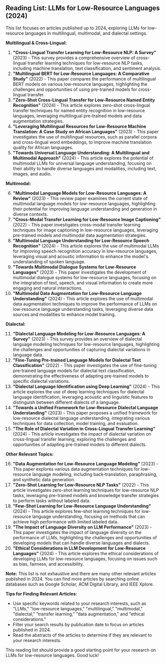 ## Reading List: LLMs for Low-Resource Languages (2024)

This list focuses on articles published up to 2024, exploring LLMs for low-resource languages in multilingual, multimodal, and dialectal settings. 

**Multilingual & Cross-Lingual:**

1. **"Cross-Lingual Transfer Learning for Low-Resource NLP: A Survey"** (2023) -  This survey provides a comprehensive overview of cross-lingual transfer learning techniques for low-resource NLP tasks, including machine translation, text classification, and sentiment analysis.
2. **"Multilingual BERT for Low-Resource Languages: A Comparative Study"** (2022) - This paper compares the performance of multilingual BERT models on various low-resource languages, highlighting the challenges and opportunities of using pre-trained models for cross-lingual transfer.
3. **"Zero-Shot Cross-Lingual Transfer for Low-Resource Named Entity Recognition"** (2024) - This article explores zero-shot cross-lingual transfer techniques for named entity recognition in low-resource languages, leveraging multilingual pre-trained models and data augmentation strategies.
4. **"Leveraging Multilingual Resources for Low-Resource Machine Translation: A Case Study on African Languages"** (2023) - This paper investigates the use of multilingual resources, such as parallel corpora and cross-lingual word embeddings, to improve machine translation quality for African languages.
5. **"Towards Universal Language Understanding: A Multilingual and Multimodal Approach"** (2024) - This article explores the potential of multimodal LLMs for universal language understanding, focusing on their ability to handle diverse languages and modalities, including text, images, and audio.

**Multimodal:**

6. **"Multimodal Language Models for Low-Resource Languages: A Review"** (2023) - This review paper examines the current state of multimodal language models for low-resource languages, highlighting their potential for improving language understanding and generation in diverse contexts.
7. **"Cross-Modal Transfer Learning for Low-Resource Image Captioning"** (2022) - This paper investigates cross-modal transfer learning techniques for image captioning in low-resource languages, leveraging pre-trained models and multimodal data augmentation strategies.
8. **"Multimodal Language Understanding for Low-Resource Speech Recognition"** (2024) - This article explores the use of multimodal LLMs for improving speech recognition accuracy in low-resource languages, leveraging visual and acoustic information to enhance the model's understanding of spoken language.
9. **"Towards Multimodal Dialogue Systems for Low-Resource Languages"** (2023) - This paper investigates the development of multimodal dialogue systems for low-resource languages, focusing on the integration of text, speech, and visual information to create more engaging and natural interactions.
10. **"Multimodal Data Augmentation for Low-Resource Language Understanding"** (2024) - This article explores the use of multimodal data augmentation techniques to improve the performance of LLMs on low-resource language understanding tasks, leveraging diverse data sources and modalities to enhance model training.

**Dialectal:**

11. **"Dialectal Language Modeling for Low-Resource Languages: A Survey"** (2023) - This survey provides an overview of dialectal language modeling techniques for low-resource languages, highlighting the challenges and opportunities of capturing dialectal variations in language data.
12. **"Fine-Tuning Pre-trained Language Models for Dialectal Text Classification"** (2022) - This paper investigates the use of fine-tuning pre-trained language models for dialectal text classification, demonstrating the effectiveness of adapting pre-trained models to specific dialectal variations.
13. **"Dialectal Language Identification using Deep Learning"** (2024) - This article explores the use of deep learning techniques for dialectal language identification, leveraging acoustic and linguistic features to distinguish between different dialects of a language.
14. **"Towards a Unified Framework for Low-Resource Dialectal Language Understanding"** (2023) - This paper proposes a unified framework for low-resource dialectal language understanding, integrating various techniques for data collection, model training, and evaluation.
15. **"The Role of Dialectal Variation in Cross-Lingual Transfer Learning"** (2024) - This article investigates the impact of dialectal variation on cross-lingual transfer learning, exploring the challenges and opportunities of adapting pre-trained models to different dialects.

**Other Relevant Topics:**

16. **"Data Augmentation for Low-Resource Language Modeling"** (2023) - This paper explores various data augmentation techniques for low-resource language modeling, including back-translation, paraphrasing, and synthetic data generation.
17. **"Zero-Shot Learning for Low-Resource NLP Tasks"** (2022) - This article investigates zero-shot learning techniques for low-resource NLP tasks, leveraging pre-trained models and knowledge transfer strategies to perform tasks without labeled data.
18. **"Few-Shot Learning for Low-Resource Language Understanding"** (2024) - This article explores few-shot learning techniques for low-resource language understanding, focusing on methods that can achieve high performance with limited labeled data.
19. **"The Impact of Language Diversity on LLM Performance"** (2023) - This paper investigates the impact of language diversity on the performance of LLMs, highlighting the challenges and opportunities of developing models that can handle diverse languages and dialects.
20. **"Ethical Considerations in LLM Development for Low-Resource Languages"** (2024) - This article explores the ethical considerations of developing LLMs for low-resource languages, focusing on issues such as bias, fairness, and accessibility.

**Note:** This list is not exhaustive and there are many other relevant articles published in 2024. You can find more articles by searching online databases such as Google Scholar, ACM Digital Library, and IEEE Xplore. 

**Tips for Finding Relevant Articles:**

* Use specific keywords related to your research interests, such as "LLMs," "low-resource languages," "multilingual," "multimodal," "dialectal," "transfer learning," "data augmentation," and "ethical considerations."
* Filter your search results by publication date to focus on articles published in 2024.
* Read the abstracts of the articles to determine if they are relevant to your research interests.

This reading list should provide a good starting point for your research on LLMs for low-resource languages. Good luck!